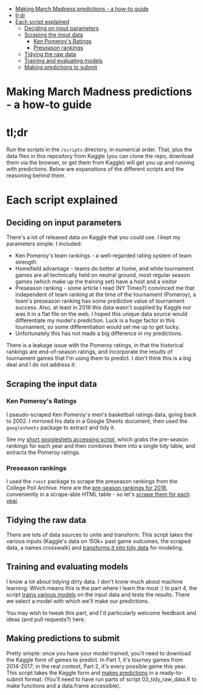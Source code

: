 -   [Making March Madness predictions - a how-to guide](#making-march-madness-predictions---a-how-to-guide)
-   [tl;dr](#tldr)
-   [Each script explained](#each-script-explained)
    -   [Deciding on input parameters](#deciding-on-input-parameters)
    -   [Scraping the input data](#scraping-the-input-data)
        -   [Ken Pomeroy's Ratings](#ken-pomeroys-ratings)
        -   [Preseason rankings](#preseason-rankings)
    -   [Tidying the raw data](#tidying-the-raw-data)
    -   [Training and evaluating models](#training-and-evaluating-models)
    -   [Making predictions to submit](#making-predictions-to-submit)

<!-- README.md is generated from README.Rmd. Please edit that file -->
Making March Madness predictions - a how-to guide
=================================================

tl;dr
=====

Run the scripts in the `/scripts` directory, in numerical order. That, plus the data files in this repository from Kaggle (you can clone the repo, download them via the browser, or get them from Kaggle) will get you up and running with predictions. Below are expanations of the different scripts and the reasoning behind them.

Each script explained
=====================

Deciding on input parameters
----------------------------

There's a lot of released data on Kaggle that you could use. I kept my parameters simple. I included:

-   Ken Pomeroy's team rankings - a well-regarded rating system of team strength
-   Homefield advantage - teams do better at home, and while tournament games are all technically held on neutral ground, most regular season games (which make up the training set) have a host and a visitor
-   Preseason ranking - some article I read (NY Times?) convinced me that independent of team ranking at the time of the tournament (Pomeroy), a team's preseason ranking has some predictive value of tournament success. Also, at least in 2016 this data wasn't supplied by Kaggle nor was it in a flat file on the web. I hoped this unique data source would differentiate my model's prediction. Luck is a huge factor in this tournament, so some differentiation would set me up to get lucky.
-   Unfortunately this has not made a big difference in my predictions.

There is a leakage issue with the Pomeroy ratings, in that the historical rankings are end-of-season ratings, and incorporate the results of tournament games that I'm using them to predict. I don't think this is a big deal and I do not address it.

Scraping the input data
-----------------------

### Ken Pomeroy's Ratings

I pseudo-scraped Ken Pomeroy's men's basketball ratings data, going back to 2002. I mirrored his data in a Google Sheets document, then used the `googlesheets` package to extract and tidy it.

See my [short googleshets accessing script](scripts/01_ken_pom_scraping.R), which grabs the pre-season rankings for each year and then combines them into a single tidy table, and extracts the Pomeroy ratings.

### Preseason rankings

I used the `rvest` package to scrape the preseason rankings from the College Poll Archive. Here are the [pre-season rankings for 2018](http://collegepollarchive.com/mbasketball/ap/app_preseason.cfm?sort=totapp&from=2018&to=2018), conveniently in a scrape-able HTML table - so let's [scrape them for each year](scripts/02_scrape_preseason_ranks.R).

Tidying the raw data
--------------------

There are lots of data sources to unite and transform. This script takes the various inputs (Kaggle's data on 150k+ past game outcomes, the scraped data, a names crosswalk) and [transforms it into tidy data](scripts/03_tidy_raw_data.R) for modeling.

Training and evaluating models
------------------------------

I know a lot about tidying dirty data. I don't know much about machine learning. Which means this is the part where I learn the most :) In part 4, the script [trains various models](scripts/04_train_evaluate_models.R) on the input data and tests the results. There we select a model with which we'll make our predictions.

You may wish to tweak this part, and I'd particularly welcome feedback and ideas (and pull requests?) here.

Making predictions to submit
----------------------------

Pretty simple: once you have your model trained, you'll need to download the Kaggle form of games to predict. In Part 1, it's tourney games from 2014-2017; in the real contest, Part 2, it's every possible game this year. This script takes the Kaggle form and [makes predictions](scripts/05_make_predictions.R) in a ready-to-submit format. (You'll need to have run parts of script 03\_tidy\_raw\_data.R to make functions and a data.frame accessible).
